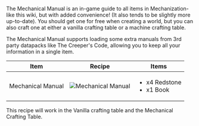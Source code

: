 The Mechanical Manual is an in-game guide to all items in Mechanization- like this wiki, but with added convenience! (It also tends to be slightly more up-to-date). You should get one for free when creating a world, but you can also craft one at either a vanilla crafting table or a machine crafting table.

The Mechanical Manual supports loading some extra manuals from 3rd party datapacks like The Creeper's Code, allowing you to keep all your information in a single item.

| Item | Recipe | Items |
|------|--------|-------|
| Mechanical Manual | ![Mechanical Manual](https://cdn.discordapp.com/attachments/739536694398812230/879172671873617990/mechanical_manual.png) | <ul><li>x4 Redstone</li><li>x1 Book</li></ul>
This recipe will work in the Vanilla crafting table and the Mechanical Crafting Table.